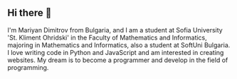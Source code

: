 ## Hi there 👋
I'm Mariyan Dimitrov from Bulgaria, and I am a student at Sofia University 'St. Kliment Ohridski' in the Faculty of Mathematics and Informatics, majoring in Mathematics and Informatics, also a student at SoftUni Bulgaria. I love writing code in Python and JavaScript and am interested in creating websites. My dream is to become a programmer and develop in the field of programming.
